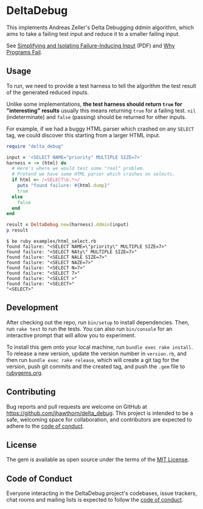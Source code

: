 # DeltaDebug

This implements Andreas Zeller's Delta Debugging ddmin algorithm, which aims to take a failing test input and reduce it to a smaller failing input.

See [Simplifying and Isolating Failure-Inducing Input](https://www.st.cs.uni-saarland.de/papers/tse2002/tse2002.pdf) (PDF) and [Why Programs Fail](https://www.whyprogramsfail.com/).

## Usage

To run, we need to provide a test harness to tell the algorithm the test result of the generated reduced inputs.

Unlike some implementations, **the test harness should return `true` for
"interesting" results** usually this means returning `true` for a failing test.
`nil` (indeterminate) and `false` (passing) should be returned for other
inputs.

For example, if we had a buggy HTML parser which crashed on any `SELECT` tag, we could discover this starting from a larger HTML input.

``` ruby
require "delta_debug"

input = '<SELECT NAME="priority" MULTIPLE SIZE=7>'
harness = -> (html) do
  # Here's where we would test some "real" problem.
  # Pretend we have some HTML parser which crashes on selects.
  if html =~ /<SELECT\b.*>/
    puts "found failure: #{html.dump}"
    true
  else
    false
  end
end

result = DeltaDebug.new(harness).ddmin(input)
p result
```

```
$ be ruby examples/html_select.rb
found failure: "<SELECT NAME=\"priority\" MULTIPLE SIZE=7>"
found failure: "<SELECT NAty\" MULTIPLE SIZE=7>"
found failure: "<SELECT NALE SIZE=7>"
found failure: "<SELECT NAZE=7>"
found failure: "<SELECT N=7>"
found failure: "<SELECT 7>"
found failure: "<SELECT >"
found failure: "<SELECT>"
"<SELECT>"
```

## Development

After checking out the repo, run `bin/setup` to install dependencies. Then, run `rake test` to run the tests. You can also run `bin/console` for an interactive prompt that will allow you to experiment.

To install this gem onto your local machine, run `bundle exec rake install`. To release a new version, update the version number in `version.rb`, and then run `bundle exec rake release`, which will create a git tag for the version, push git commits and the created tag, and push the `.gem` file to [rubygems.org](https://rubygems.org).

## Contributing

Bug reports and pull requests are welcome on GitHub at https://github.com/jhawthorn/delta_debug. This project is intended to be a safe, welcoming space for collaboration, and contributors are expected to adhere to the [code of conduct](https://github.com/jhawthorn/delta_debug/blob/main/CODE_OF_CONDUCT.md).

## License

The gem is available as open source under the terms of the [MIT License](https://opensource.org/licenses/MIT).

## Code of Conduct

Everyone interacting in the DeltaDebug project's codebases, issue trackers, chat rooms and mailing lists is expected to follow the [code of conduct](https://github.com/jhawthorn/delta_debug/blob/main/CODE_OF_CONDUCT.md).
